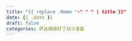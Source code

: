 ```yaml
---
title: "{{ replace .Name "-" " " | title }}"
date: {{ .Date }}
draft: false
categories: 萨达姆做好了战斗准备
---
```


